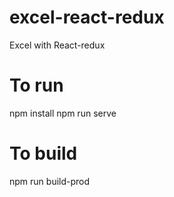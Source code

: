 # excel-react-redux
Excel with React-redux

# To run
npm install
npm run serve

# To build
npm run build-prod
